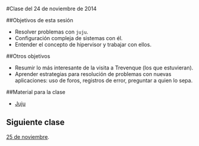 #Clase del 24 de noviembre de 2014

##Objetivos de esta sesión

* Resolver problemas con `juju`.
* Configuración compleja de sistemas con él.
* Entender el concepto de hipervisor y trabajar con ellos.

##Otros objetivos

* Resumir lo más interesante de la visita a Trevenque (los que estuvieran).
* Aprender estrategias para resolución de problemas con nuevas aplicaciones: uso de foros, registros de error, preguntar a quien lo sepa.

##Material para la clase

* [Juju](http://jj.github.io/IV/documentos/temas/Contenedores#configurando-las-aplicaciones-en-un-tper)


## Siguiente clase

[25 de noviembre](19.md).


